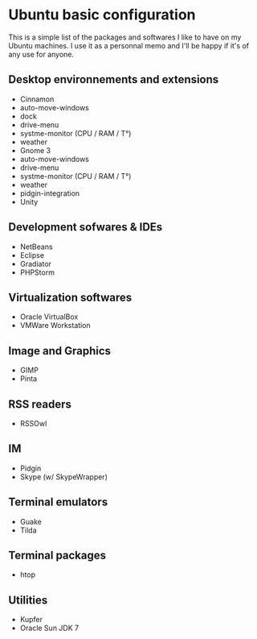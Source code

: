 Ubuntu basic configuration
==========================

This is a simple list of the packages and softwares I like to have on my Ubuntu machines.
I use it as a personnal memo and I'll be happy if it's of any use for anyone.

Desktop environnements and extensions
----------------------
* Cinnamon
 * auto-move-windows
 * dock
 * drive-menu
 * systme-monitor (CPU / RAM / T°)
 * weather
* Gnome 3
 * auto-move-windows
 * drive-menu
 * systme-monitor (CPU / RAM / T°)
 * weather
 * pidgin-integration
* Unity

Development sofwares & IDEs
--------------------------
* NetBeans
* Eclipse
* Gradiator
* PHPStorm

Virtualization softwares
------------------------
* Oracle VirtualBox
* VMWare Workstation

Image and Graphics
------------------
* GIMP
* Pinta

RSS readers
-----------
* RSSOwl

IM
--
* Pidgin
* Skype (w/ SkypeWrapper)

Terminal emulators
------------------
* Guake
* Tilda

Terminal packages
-----------------
* htop

Utilities
---------
* Kupfer
* Oracle Sun JDK 7


